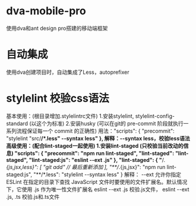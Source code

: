 # dva-mobile-pro
使用dva和ant design pro搭建的移动端框架

# 自动集成
  使用dva创建项目时，自动集成了Less，autoprefixer

# stylelint 校验css语法
  基本使用：(根目录增加.stylelintrc文件)
    1.安装stylelint, stylelint-config-standard (以这个为标准)
    2.安装husky (可以在git的 pre-commit 阶段就执行一系列流程保证每一个 commit 的正确性)
        用法："scripts": { "precommit": "stylelint \"src/**/*.less\" --syntax less" },
        解释：--syntax less，校验less语法
  高级使用：(配合lint-staged一起使用)
    1.安装lint-staged (只校验当前改动的信息)
    "scripts": {
      "precommit": "npm run lint-staged",
      "lint-staged": "lint-staged",
      "lint-staged:js": "eslint --ext .js"
    },
    "lint-staged": {
      "**/*.{js,jsx,less}": [
        "git add" // 最后重新添加
      ],
      "**/*.{js,jsx}": "npm run lint-staged:js",
      "**/*.less": "stylelint --syntax less"
    }
        解释： --ext 允许你指定 ESLint 在指定的目录下查找 JavaScript 文件时要使用的文件扩展名。默认情况下，它使用 .js 作为唯一性文件扩展名
              eslint --ext .js 校验.js文件， eslint --ext .js, .ts 校验.js和.ts文件
